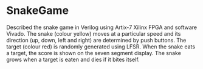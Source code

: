 # SnakeGame
Described the snake game in Verilog using Artix-7 Xilinx FPGA and software Vivado. The snake (colour yellow) moves at a particular speed and its direction (up, down, left and right) are determined by push buttons. The target (colour red) is randomly generated using LFSR. When the snake eats a target, the score is shown on the seven segment display. The snake grows when a target is eaten and dies if it bites itself.
